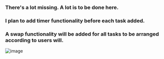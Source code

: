 ### There's a lot missing. A lot is to be done here.<br>
###  I plan to add timer functionality before each task added.<br>
### A swap functionality will be added for all tasks to be arranged according to users will.<br>
![image](https://github.com/user-attachments/assets/2b3c0a95-b732-44b6-a554-dbbc6dc769de)
